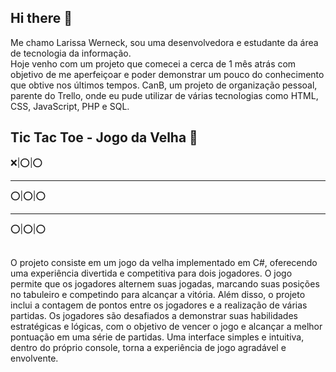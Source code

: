 ## Hi there 👋

   Me chamo Larissa Werneck, sou uma desenvolvedora e estudante da área de tecnologia da informação.<br>
   Hoje venho com um projeto que comecei a cerca de 1 mês atrás com objetivo de me aperfeiçoar e poder demonstrar um pouco do conhecimento que obtive nos últimos tempos. CanB, um projeto de organização pessoal, parente do Trello, onde eu pude utilizar de várias tecnologias como HTML, CSS, JavaScript, PHP e SQL.

## Tic Tac Toe - Jogo da Velha 📌
❌|⭕|⭕<br>
___________
⭕|⭕|⭕<br>
___________
⭕|⭕|⭕<br><br>

   O projeto consiste em um jogo da velha implementado em C#, oferecendo uma experiência divertida e competitiva para dois jogadores. O jogo permite que os jogadores alternem suas jogadas, marcando suas posições no tabuleiro e competindo para alcançar a vitória. Além disso, o projeto inclui a contagem de pontos entre os jogadores e a realização de várias partidas. Os jogadores são desafiados a demonstrar suas habilidades estratégicas e lógicas, com o objetivo de vencer o jogo e alcançar a melhor pontuação em uma série de partidas. Uma interface simples e intuitiva, dentro do próprio console, torna a experiência de jogo agradável e envolvente.
